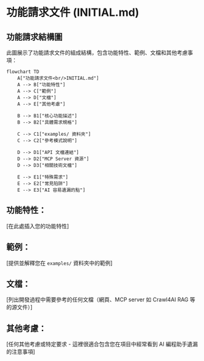 # 功能請求文件 (INITIAL.md)

## 功能請求結構圖

此圖展示了功能請求文件的組成結構，包含功能特性、範例、文檔和其他考慮事項：

```mermaid
flowchart TD
    A["功能請求文件<br/>INITIAL.md"]
    A --> B["功能特性"]
    A --> C["範例"]
    A --> D["文檔"]
    A --> E["其他考慮"]
    
    B --> B1["核心功能描述"]
    B --> B2["具體需求規格"]
    
    C --> C1["examples/ 資料夾"]
    C --> C2["參考模式說明"]
    
    D --> D1["API 文檔連結"]
    D --> D2["MCP Server 資源"]
    D --> D3["相關技術文檔"]
    
    E --> E1["特殊需求"]
    E --> E2["常見陷阱"]
    E --> E3["AI 容易遺漏的點"]
```

## 功能特性：

[在此處插入您的功能特性]

## 範例：

[提供並解釋您在 `examples/` 資料夾中的範例]

## 文檔：

[列出開發過程中需要參考的任何文檔（網頁、MCP server 如 Crawl4AI RAG 等的源文件）]

## 其他考慮：

[任何其他考慮或特定要求 - 這裡很適合包含您在項目中經常看到 AI 編程助手遺漏的注意事項]
